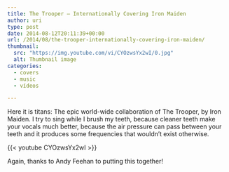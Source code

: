 ```yaml
---
title: The Trooper – Internationally Covering Iron Maiden
author: uri
type: post
date: 2014-08-12T20:11:39+00:00
url: /2014/08/the-trooper-internationally-covering-iron-maiden/
thumbnail:
  src: "https://img.youtube.com/vi/CYOzwsYx2wI/0.jpg"
  alt: Thumbnail image
categories:
  - covers
  - music
  - vídeos

---
```

Here it is titans: The epic world-wide collaboration of The Trooper, by Iron Maiden. I try to sing while I brush my teeth, because cleaner teeth make your vocals much better, because the air pressure can pass between your teeth and it produces some frequencies that wouldn&#8217;t exist otherwise.

{{< youtube CYOzwsYx2wI >}}</iframe>

Again, thanks to Andy Feehan to putting this together!